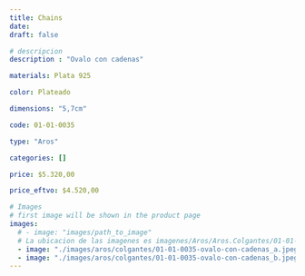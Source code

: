 ```yaml
---
title: Chains
date: 
draft: false

# descripcion
description : "Ovalo con cadenas"

materials: Plata 925

color: Plateado

dimensions: "5,7cm"

code: 01-01-0035

type: "Aros"

categories: []

price: $5.320,00

price_eftvo: $4.520,00

# Images
# first image will be shown in the product page
images:
  # - image: "images/path_to_image"
  # La ubicacion de las imagenes es imagenes/Aros/Aros.Colgantes/01-01-0035-chains
  - image: "./images/aros/colgantes/01-01-0035-ovalo-con-cadenas_a.jpeg"
  - image: "./images/aros/colgantes/01-01-0035-ovalo-con-cadenas_b.jpeg"
---
```


